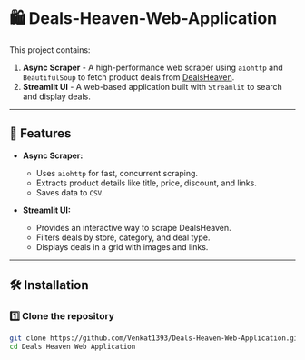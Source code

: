 # 🛍️ Deals-Heaven-Web-Application

This project contains:
1. **Async Scraper** - A high-performance web scraper using `aiohttp` and `BeautifulSoup` to fetch product deals from [DealsHeaven](https://dealsheaven.in).
2. **Streamlit UI** - A web-based application built with `Streamlit` to search and display deals.

---

## 🚀 Features
- **Async Scraper:**
  - Uses `aiohttp` for fast, concurrent scraping.
  - Extracts product details like title, price, discount, and links.
  - Saves data to `CSV`.

- **Streamlit UI:**
  - Provides an interactive way to scrape DealsHeaven.
  - Filters deals by store, category, and deal type.
  - Displays deals in a grid with images and links.

---

## 🛠 Installation

### **1️⃣ Clone the repository**
```bash
git clone https://github.com/Venkat1393/Deals-Heaven-Web-Application.git
cd Deals Heaven Web Application

